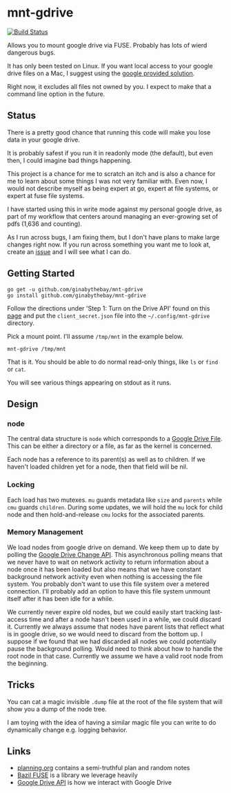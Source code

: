 # mnt-gdrive

[![Build Status](https://travis-ci.org/ginabythebay/mnt-gdrive.svg?branch=master)](https://travis-ci.org/ginabythebay/mnt-gdrive)

Allows you to mount google drive via FUSE.  Probably has lots of wierd dangerous bugs.

It has only been tested on Linux.  If you want local access to your google drive files on a Mac,  I suggest using the [google provided solution](https://tools.google.com/dlpage/drive).

Right now, it excludes all files not owned by you.  I expect to make that a command line option in the future.

## Status

There is a pretty good chance that running this code will make you
lose data in your google drive.

It is probably safest if you run it in readonly mode (the default),
but even then, I could imagine bad things happening.

This project is a chance for me to scratch an itch and is also a
chance for me to learn about some things I was not very familiar with.
Even now, I would not describe myself as being expert at go, expert at
file systems, or expert at fuse file systems.

I have started using this in write mode against my personal google
drive, as part of my workflow that centers around managing an
ever-growing set of pdfs (1,636 and counting).

As I run across bugs, I am fixing them, but I don't have plans to make
large changes right now.  If you run across something you want me to
look at, create an
[issue](https://github.com/ginabythebay/mnt-gdrive/issues) and I will
see what I can do.

## Getting Started

```
go get -u github.com/ginabythebay/mnt-gdrive
go install github.com/ginabythebay/mnt-gdrive
```

Follow the directions under 'Step 1: Turn on the Drive API' found on this [page](https://developers.google.com/drive/v3/web/quickstart/go) and put the `client_secret.json` file into the `~/.config/mnt-gdrive` directory.

Pick a mount point.  I'll assume `/tmp/mnt` in the example below.

```
mnt-gdrive /tmp/mnt
```

That is it.  You should be able to do normal read-only things, like `ls` or `find` or `cat`.

You will see various things appearing on stdout as it runs.

## Design

### node

The central data structure is `node` which corresponds to a [Google
Drive File](https://developers.google.com/drive/v3/reference/files).
This can be either a directory or a file, as far as the kernel is
concerned.

Each node has a reference to its parent(s) as well as to children.  If
we haven't loaded children yet for a node, then that field will be
nil.

### Locking

Each load has two mutexes.  `mu` guards metadata like `size` and
`parents` while `cmu` guards `children`.  During some updates, we will
hold the `mu` lock for child node and then hold-and-release `cmu`
locks for the associated parents.

### Memory Management

We load nodes from google drive on demand.  We keep them up to date by
polling the [Google Drive Change API](https://developers.google.com/drive/v3/reference/changes).  This
asynchronous polling means that we never have to wait on network
activity to return information about a node once it has been loaded
but also means that we have constant background network activity even
when nothing is accessing the file system.  You probably don't want to
use this file system over a metered connection.  I'll probably add an
option to have this file system unmount itself after it has been idle
for a while.

We currently never expire old nodes, but we could easily start
tracking last-access time and after a node hasn't been used in a
while, we could discard it.  Currently we always assume that nodes
have parent lists that reflect what is in google drive, so we would
need to discard from the bottom up.  I suppose if we found that we had
discarded all nodes we could potentially pause the background polling.
Would need to think about how to handle the root node in that case.
Currently we assume we have a valid root node from the beginning.

## Tricks

You can cat a magic invisible `.dump` file at the root of the file
system that will show you a dump of the node tree.

I am toying with the idea of having a similar magic file you can write
to do dynamically change e.g. logging behavior.

## Links

  * [planning.org](planning.org) contains a semi-truthful plan and random notes
  * [Bazil FUSE](https://bazil.org/fuse/) is a library we leverage
    heavily
  * [Google Drive
    API](https://developers.google.com/drive/v3/web/about-sdk) is how
    we interact with Google Drive
